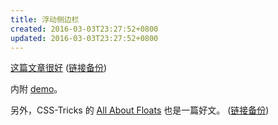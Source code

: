 ```yaml
---
title: 浮动侧边栏
created: 2016-03-03T23:27:52+0800
updated: 2016-03-03T23:27:52+0800
---
```



[这篇文章很好](http://www.pixelbind.com/make-a-div-stick-when-you-scroll/) ([链接备份](https://web.archive.org/web/20220925043633/https://pixelbind.com/80-make-a-div-stick-when-you-scroll/))

内附 [demo](http://www.pixelbind.com/examples/stick-a-div/2/)。

另外，CSS-Tricks 的 [All About Floats](https://css-tricks.com/all-about-floats/) 也是一篇好文。 ([链接备份](https://web.archive.org/web/20230225002117/https://css-tricks.com/all-about-floats/))
